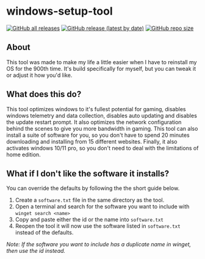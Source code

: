 # windows-setup-tool
[![GitHub all releases](https://img.shields.io:/github/downloads/Anequit/windows-setup-tool/total)](https://github.com/Anequit/SCD/releases)
[![GitHub release (latest by date)](https://img.shields.io:/github/v/release/Anequit/windows-setup-tool)](https://github.com/Anequit/SCD/releases)
[![GitHub repo size](https://img.shields.io:/github/repo-size/Anequit/windows-setup-tool)](https://github.com/Anequit/SCD/releases)


## About
This tool was made to make my life a little easier when I have to reinstall my OS for the 900th time. It's build specifically for myself, but you can tweak it or adjust it how you'd like. 


## What does this do?
This tool optimizes windows to it's fullest potential for gaming, disables windows telemetry and data collection, disables auto updating and disables the update restart prompt. It also optimizes the network configuration behind the scenes to give you more bandwidth in gaming. This tool can also install a suite of software for you, so you don't have to spend 20 minutes downloading and installing from 15 different websites. Finally, it also activates windows 10/11 pro, so you don't need to deal with the limitations of home edition.


## What if I don't like the software it installs?
You can override the defaults by following the the short guide below.

1. Create a `software.txt` file in the same directory as the tool.
2. Open a terminal and search for the software you want to include with `winget search <name>`
3. Copy and paste either the id or the name into `software.txt`
4. Reopen the tool it will now use the software listed in `software.txt` instead of the defaults.

*Note: If the software you want to include has a duplicate name in winget, then use the id instead.*
